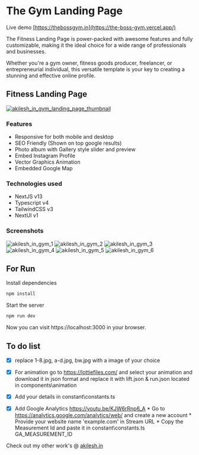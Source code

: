# The Gym Landing Page
Live demo [https://thebossgym.in](https://the-boss-gym.vercel.app/)

The Fitness Landing Page is power-packed with awesome features and fully customizable, making it the ideal choice for a wide range of professionals and businesses.

Whether you're a gym owner, fitness goods producer, freelancer, or entrepreneurial individual, this versatile template is your key to creating a stunning and effective online profile.

## Fitness Landing Page![]()


[![akilesh_in_gym_landing_page_thumbnail](https://github.com/user-attachments/assets/326130d6-3e0f-4199-b47c-3daa374accde)](https://youtu.be/4TU1IHcJrh4)

### Features

* Responsive for both mobile and desktop
* SEO Friendly (Shown on top google results)
* Photo album with Gallery style slider and preview
* Embed Instagram Profile
* Vector Graphics Animation
* Embedded Google Map

### Technologies used

* NextJS v13
* Typescript v4
* TailwindCSS v3
* NextUI v1

### Screenshots

![akilesh_in_gym_1](https://github.com/user-attachments/assets/7273fdee-fe23-4f6f-92d0-db581a43ea99)
![akilesh_in_gym_2](https://github.com/user-attachments/assets/84c4c636-7ea2-4835-a5db-ee4011e140d9)
![akilesh_in_gym_3](https://github.com/user-attachments/assets/4cb9e6ed-7b97-4dc2-8e3e-ff82f32b02e9)
![akilesh_in_gym_4](https://github.com/user-attachments/assets/6f2388c8-3395-4105-86b5-4f44298cb010)
![akilesh_in_gym_5](https://github.com/user-attachments/assets/4656e44d-a191-4d9d-bb54-ef04f7afe8b1)
![akilesh_in_gym_6](https://github.com/user-attachments/assets/e75199a3-8eb6-4b26-afeb-688b8e8e1ed6)


## For Run

Install dependencies
```bash
npm install
```
Start the server     
```bash
npm run dev
```
Now you can visit https://localhost:3000 in your browser.


## To do list
- [x] replace 1-8.jpg, a-d.jpg, bw.jpg with a image of your choice
- [x] For animation go to https://lottiefiles.com/ and select your animation and download it in json format and replace it with lift.json & run.json located in components\animation
- [x] Add your details in constant\constants.ts
- [x] Add Google Analytics https://youtu.be/KJW6rRnp6_A
        * Go to https://analytics.google.com/analytics/web/ and create a new account
        * Provide your website name 'example.com' in Stream URL
        * Copy the Measurement Id and paste it in constant\constants.ts GA_MEASUREMENT_ID



Check out my other work's @ [akilesh.in](https://akilesh.in/work)


